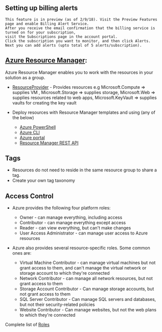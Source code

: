 
## Setting up billing alerts
    This feature is in preview (as of 2/9/18). Visit the Preview Features page and enable Billing Alert Service.
    After you receive the email confirmation that the billing service is turned on for your subscription,
    visit the Subscriptions page in the account portal. 
    Click the subscription you want to monitor, and then click Alerts. Next you can add alerts (upto total of 5 alerts/subscription).
    
    
##  [Azure Resource Manager](https://docs.microsoft.com/en-au/azure/azure-resource-manager/resource-group-overview#the-benefits-of-using-resource-manager): 
   Azure Resource Manager enables you to work with the resources in your solution as a group. 
   
   * [ResourceProvider](https://docs.microsoft.com/en-au/azure/azure-resource-manager/resource-manager-supported-services) - Provides resources e.g
                        Microsoft.Compute => supplies VM , 
                        Microsoft.Storage => supplies storage,
                        Microsoft.Web => supplies resources related to web apps,
                        Microsoft.KeyVault =>  supplies vaults for creating the key vault
            
   * Deploy resources with Resource Manager templates and using (any of the below)
        * [Azure PowerShell](https://docs.microsoft.com/en-au/azure/azure-resource-manager/resource-group-template-deploy)
        * [Azure CLI](https://docs.microsoft.com/en-au/azure/azure-resource-manager/resource-group-template-deploy-cli)
        * [Azure portal](https://docs.microsoft.com/en-au/azure/azure-resource-manager/resource-group-template-deploy-portal)
        * [Resource Manager REST API](https://docs.microsoft.com/en-au/azure/azure-resource-manager/resource-group-template-deploy-rest)         
            
## Tags
   * Resources do not need to reside in the same resource group to share a tag.
   * Create your own tag taxonomy
   

        
##  Access Control
  * Azure provides the following four platform roles:
      *  Owner - can manage everything, including access
      *  Contributor - can manage everything except access
      *  Reader - can view everything, but can't make changes
      *  User Access Administrator - can manage user access to Azure resources

  * Azure also provides several resource-specific roles. Some common ones are:
      *  Virtual Machine Contributor - can manage virtual machines but not grant access to them, and can't manage the virtual network or storage account to which they're connected
      *  Network Contributor - can manage all network resources, but not grant access to them
      *  Storage Account Contributor - Can manage storage accounts, but not grant access to them
      *  SQL Server Contributor - Can manage SQL servers and databases, but not their security-related policies
      *  Website Contributor - Can manage websites, but not the web plans to which they're connected

Complete list of [Roles](https://docs.microsoft.com/en-au/azure/role-based-access-control/built-in-roles)
        
##  
            
